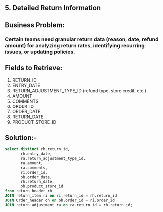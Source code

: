 ## 5. Detailed Return Information
## Business Problem:
### Certain teams need granular return data (reason, date, refund amount) for analyzing return rates, identifying recurring issues, or updating policies.

## Fields to Retrieve:

1. RETURN_ID
2. ENTRY_DATE
3. RETURN_ADJUSTMENT_TYPE_ID (refund type, store credit, etc.)
4. AMOUNT
5. COMMENTS
6. ORDER_ID
7. ORDER_DATE
8. RETURN_DATE
9. PRODUCT_STORE_ID

## Solution:-
```sql
select distinct rh.return_id,
       rh.entry_date,
       ra.return_adjustment_type_id,
       ra.amount,
       ra.comments,
       ri.order_id,
       oh.order_date,
       rh.return_date,
       oh.product_store_id
from return_header rh
JOIN return_item ri on ri.return_id = rh.return_id
JOIN Order_header oh on oh.order_id = ri.order_id
JOIN return_adjustment ra on ra.return_id = rh.return_id;

```
